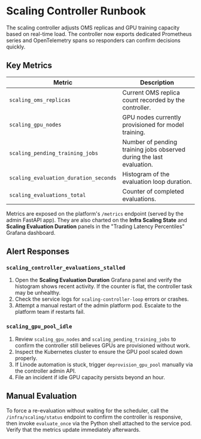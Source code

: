 # Scaling Controller Runbook

The scaling controller adjusts OMS replicas and GPU training capacity based on
real-time load. The controller now exports dedicated Prometheus series and
OpenTelemetry spans so responders can confirm decisions quickly.

## Key Metrics

| Metric | Description |
| --- | --- |
| `scaling_oms_replicas` | Current OMS replica count recorded by the controller. |
| `scaling_gpu_nodes` | GPU nodes currently provisioned for model training. |
| `scaling_pending_training_jobs` | Number of pending training jobs observed during the last evaluation. |
| `scaling_evaluation_duration_seconds` | Histogram of the evaluation loop duration. |
| `scaling_evaluations_total` | Counter of completed evaluations. |

Metrics are exposed on the platform's `/metrics` endpoint (served by the admin
FastAPI app). They are also charted on the **Infra Scaling State** and **Scaling
Evaluation Duration** panels in the "Trading Latency Percentiles" Grafana
dashboard.

## Alert Responses

### `scaling_controller_evaluations_stalled`

1. Open the **Scaling Evaluation Duration** Grafana panel and verify the
   histogram shows recent activity. If the counter is flat, the controller task
   may be unhealthy.
2. Check the service logs for `scaling-controller-loop` errors or crashes.
3. Attempt a manual restart of the admin platform pod. Escalate to the platform
   team if restarts fail.

### `scaling_gpu_pool_idle`

1. Review `scaling_gpu_nodes` and `scaling_pending_training_jobs` to confirm the
   controller still believes GPUs are provisioned without work.
2. Inspect the Kubernetes cluster to ensure the GPU pool scaled down properly.
3. If Linode automation is stuck, trigger `deprovision_gpu_pool` manually via
   the controller admin API.
4. File an incident if idle GPU capacity persists beyond an hour.

## Manual Evaluation

To force a re-evaluation without waiting for the scheduler, call the
`/infra/scaling/status` endpoint to confirm the controller is responsive, then
invoke `evaluate_once` via the Python shell attached to the service pod. Verify
that the metrics update immediately afterwards.

